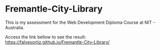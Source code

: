 # Fremantle-City-Library
This is my assessment for the Web Development Diploma Course at NIT - Australia. 

Access the link bellow to see the result: https://falvesortiz.github.io/Fremantle-City-Library/
